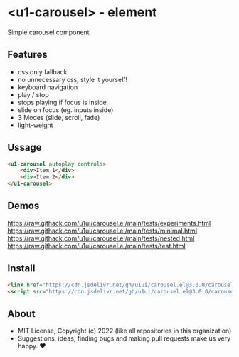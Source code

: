# &lt;u1-carousel&gt; - element
Simple carousel component

## Features

- css only fallback
- no unnecessary css, style it yourself!
- keyboard navigation
- play / stop
- stops playing if focus is inside
- slide on focus (eg. inputs inside)
- 3 Modes (slide, scroll, fade)
- light-weight

## Ussage

```html
<u1-carousel autoplay controls>
    <div>Item 1</div>
    <div>Item 2</div>
</u1-carousel>
```

## Demos

https://raw.githack.com/u1ui/carousel.el/main/tests/experiments.html  
https://raw.githack.com/u1ui/carousel.el/main/tests/minimal.html  
https://raw.githack.com/u1ui/carousel.el/main/tests/nested.html  
https://raw.githack.com/u1ui/carousel.el/main/tests/test.html  

## Install

```html
<link href="https://cdn.jsdelivr.net/gh/u1ui/carousel.el@3.0.0/carousel.min.css" rel=stylesheet>
<script src="https://cdn.jsdelivr.net/gh/u1ui/carousel.el@3.0.0/carousel.min.js" type=module>
```

## About

- MIT License, Copyright (c) 2022 <u1> (like all repositories in this organization) <br>
- Suggestions, ideas, finding bugs and making pull requests make us very happy. ♥

